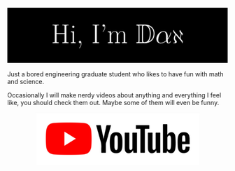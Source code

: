 ![Header image](https://raw.githubusercontent.com/dan-whitman/dan-whitman/master/Assets/Profile_ReadMe.jpg)
<!-- I created this header in Latex. See the main.tex file to see how! -->
Just a bored engineering graduate student who likes to have fun with math and science.

Occasionally I will make nerdy videos about anything and everything I feel like, you should check them out. Maybe some of them will even be funny.

<p align="center">
  <a href="https://www.youtube.com/@dan-whitman" title="YouTube"><img src="Assets/YouTube_Icon.jpg" width="375" height="120" /></a>
</p>
